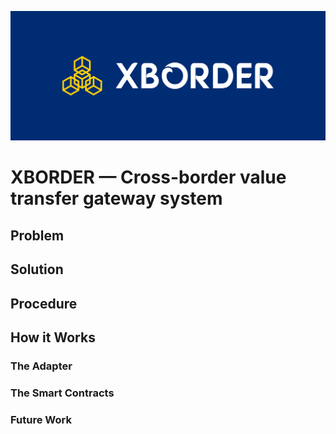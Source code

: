 ![alt text](https://github.com/hamza3256/xborder/blob/master/client/public/cover.png)

# XBORDER — Cross-border value transfer gateway system

## Problem


## Solution


## Procedure


## How it Works


### The Adapter


### The Smart Contracts


### Future Work


